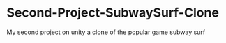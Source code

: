 # Second-Project-SubwaySurf-Clone
My second project on unity a clone of the popular game subway surf 
